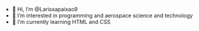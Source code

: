 - 👋 Hi, I’m @Larissapaixao9
- 👀 I’m interested in programming and aerospace science and technology
- 🌱 I’m currently learning HTML and CSS


<!---
Larissapaixao9/Larissapaixao9 is a ✨ special ✨ repository because its `README.md` (this file) appears on your GitHub profile.
You can click the Preview link to take a look at your changes.
--->
